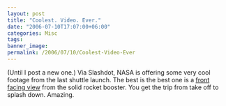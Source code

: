 ```yaml
---
layout: post
title: "Coolest. Video. Ever."
date: "2006-07-10T17:07:00+06:00"
categories: Misc 
tags: 
banner_image: 
permalink: /2006/07/10/Coolest-Video-Ever
---
```


(Until I post a new one.) Via Slashdot, NASA is offering some very cool footage from the last shuttle launch. The best is the best one is a <a href="http://mfile.akamai.com/18566/wmv/etouchsyst2.download.akamai.com/18355/wm.nasa-global/sts-121/right_aft_srb_camera.asx">front facing view</a> from the solid rocket booster. You get the trip from take off to splash down. Amazing.